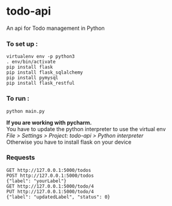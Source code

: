 # todo-api
An api for Todo management in Python

### To set up :
```
virtualenv env -p python3
. env/bin/activate
pip install flask 
pip install flask_sqlalchemy
pip install pymysql
pip install flask_restful
```
### To run :
```
python main.py
```

**If you are working with pycharm.**  
You have to update the python interpreter to use the virtual env   
_File > Settings > Project: todo-api > Python interpreter_  
Otherwise you have to install flask on your device

### Requests

```
GET http://127.0.0.1:5000/todos
POST http://127.0.0.1:5000/todos
{"label": "yourLabel"}
GET http://127.0.0.1:5000/todo/4
PUT http://127.0.0.1:5000/todo/4
{"label": "updatedLabel", "status": 0}
```
